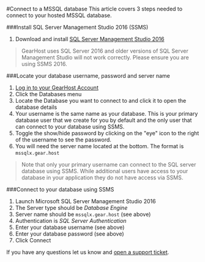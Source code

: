#Connect to a MSSQL database
This article covers 3 steps needed to connect to your hosted MSSQL database.

###Install SQL Server Management Studio 2016 (SSMS)
1. Download and install [SQL Server Management Studio 2016](https://msdn.microsoft.com/en-us/library/mt238290.aspx?f=255&MSPPError=-2147217396)

> GearHost uses SQL Server 2016 and older versions of SQL Server Management Studio will not work correctly. Please ensure you are using SSMS 2016.

###Locate your database username, password and server name
1. [Log in to your GearHost Account](https://my.gearhost.com/account/login)
2. Click the Databases menu
3. Locate the Database you want to connect to and click it to open the database details
4. Your username is the same name as your database. This is your primary database user that we create for you by default and the only user that can connect to your database using SSMS.
5. Toggle the show/hide password by clicking on the "eye" icon to the right of the username to see the password.
6. You will need the server name located at the bottom. The format is `mssqlx.gear.host`

> Note that only your primary username can connect to the SQL server database using SSMS. While additional users have access to your database in your application they do not have access via SSMS.

###Connect to your database using SSMS
1. Launch Microsoft SQL Server Management Studio 2016
2. The Server type should be *Database Engine*
3. Server name should be `mssqlx.gear.host` (see above)
4. Authentication is *SQL Server Authentication*
5. Enter your database username (see above)
6. Enter your database password (see above)
7. Click Connect

If you have any questions let us know and [open a support ticket](https://www.gearhost.com/documentation/how-to-open-a-support-ticket).
